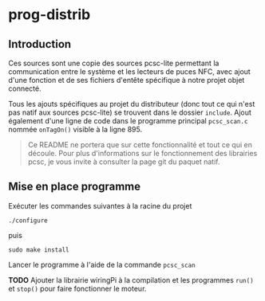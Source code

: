# prog-distrib

## Introduction

Ces sources sont une copie des sources pcsc-lite permettant la communication entre le système et les lecteurs de puces NFC, avec ajout d'une fonction et de ses fichiers d'entête spécifique à notre projet objet connecté.

Tous les ajouts spécifiques au projet du distributeur (donc tout ce qui n'est pas natif aux sources pcsc-lite) se trouvent dans le dossier `include`.
Ajout également d'une ligne de code dans le programme principal `pcsc_scan.c` nommée `onTagOn()` visible à la ligne 895.

> Ce README ne portera que sur cette fonctionnalité et tout ce qui en découle. Pour plus d'informations sur le fonctionnement des librairies pcsc, je vous invite à consulter la page git du paquet natif.

## Mise en place programme

Exécuter les commandes suivantes à la racine du projet

`./configure`

puis

`sudo make install`


Lancer le programme à l'aide de la commande `pcsc_scan`


**TODO**
Ajouter la librairie wiringPi à la compilation et les programmes `run()` et  `stop()` pour faire fonctionner le moteur.
